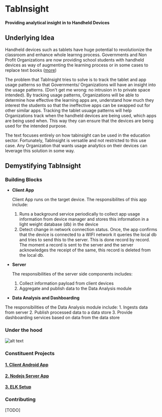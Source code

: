 # TabInsight
#### Providing analytical insight in to Handheld Devices


## Underlying Idea

Handheld devices such as tablets have huge potential to revolutionize the classroom and enhance whole learnng process.
Governments and Non Profit Organizations are now providing school students  with handheld devices as way of augmenting the learning process or in some cases to replace text books (<a href="http://www.huffingtonpost.com/2013/03/06/textbooks-tablets_n_2816567.html"   target="_blank">more</a>)

The problem that TabInsight tries to solve is to track the tablet and app usage patterns so that Governments/ Organizations will have an insight into the usage patterns. (Don't get me wrong: no intrusion in to private space intended). By tracking usage patterns, Organizations will be able to determine how effective the learning apps are, understand how much they interest the students so that the ineffective apps can be swapped out for other similar apps. Tracking the tablet usuage patterns will help Organizations track when the handheld devices  are being used, which apps are being used when. This way they can ensure that the devices are being used for the intended purpose.

The text focuses entirely on how  tabinsight can be used in the education sector. Fortunately, TabInsight is versatile and not restricted to this use case. Any Organization that wants usage analytics on their devices can leverage this solution in some way.

## Demystifying TabInsight
### Building Blocks
* **Client App**

  Client App runs on the target device. The responsibilites of this app include:

    1. Runs a background service periodically to collect app usage information from device manager and stores this information in a light weight database (db) in the device
    2. Detect change in network connection status. Once, the app confirms that the device is connected to a WIFI network it queries the local db and tries to send this to the server. This is done record by record. The moment a record is sent to the server and the server acknowledges the receipt of the same, this record is deleted from the local db.
    
* **Server**

  The responsibilities of the server side components includes:

    1. Collect information payload from client devices
    2. Aggregate and publish data to the Data Analysis module
      
*  **Data Analysis and Dashboarding**

  The responsibilities of the Data Analysis module include:
    1. Ingests data from server
    2. Publish processed data  to a data store
    3. Provide dashboarding services based on data from the data store
    

### Under the hood
![alt text](../master/resources/tabinsight_architecture.png "TabInsight Architecture")

### Constituent Projects

#### <a href="https://github.com/TabInsight/TabInsight-Android"  target="_blank">1. Client Android App</a>

#### <a href="https://github.com/TabInsight/TabInsight-Server-Nodejs"  target="_blank">2. Nodejs Server App</a>

#### <a href="https://github.com/TabInsight/TabInsight-Server/tree/master/elk_installers"  target="_blank">3. ELK Setup</a>

### Contributing
[TODO]


